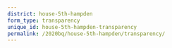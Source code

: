```yaml
---
district: house-5th-hampden
form_type: transparency
unique_id: house-5th-hampden-transparency
permalink: /2020bq/house-5th-hampden/transparency/
---
```


